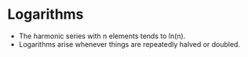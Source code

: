 # Logarithms

- The harmonic series with n elements tends to ln(n).
- Logarithms arise whenever things are repeatedly halved or doubled.


